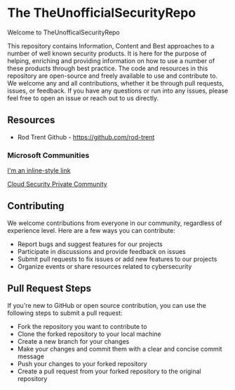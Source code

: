 # The TheUnofficialSecurityRepo #

Welcome to TheUnofficalSecurityRepo

This repository contains Information, Content and Best approaches to a number of well known security products. It is here for the purpose of helping, enriching and providing information on how to use a number of these products through best practice.
The code and resources in this repository are open-source and freely available to use and contribute to. We welcome any and all contributions, whether it be through pull requests, issues, or feedback.
If you have any questions or run into any issues, please feel free to open an issue or reach out to us directly.

## Resources ##
* Rod Trent Github - https://github.com/rod-trent

### Microsoft Communities ###

[I'm an inline-style link](https://www.google.com)

[Cloud Security Private Community](https://forms.office.com/Pages/ResponsePage.aspx?id=v4j5cvGGr0GRqy180BHbR5ux0wrHAn9NiZHjg_f7qV9URjJENVJCWjU4RFdHWllHTDNFUENNTlRHRy4u)

## Contributing ##
We welcome contributions from everyone in our community, regardless of experience level. Here are a few ways you can contribute:

* Report bugs and suggest features for our projects
* Participate in discussions and provide feedback on issues
* Submit pull requests to fix issues or add new features to our projects
* Organize events or share resources related to cybersecurity

## Pull Request Steps ##
If you're new to GitHub or open source contribution, you can use the following steps to submit a pull request:

* Fork the repository you want to contribute to
* Clone the forked repository to your local machine
* Create a new branch for your changes
* Make your changes and commit them with a clear and concise commit message
* Push your changes to your forked repository
* Create a pull request from your forked repository to the original repository

